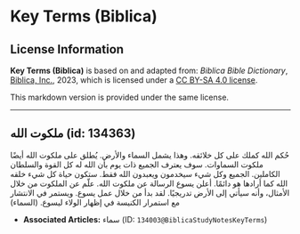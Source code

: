 # Key Terms (Biblica)

## License Information

**Key Terms (Biblica)** is based on and adapted from: _Biblica Bible Dictionary_, [Biblica, Inc.](https://www.biblica.com/), 2023, which is licensed under a [CC BY-SA 4.0 license](https://creativecommons.org/licenses/by-sa/4.0/legalcode.en).

This markdown version is provided under the same license.



--------------------------------

## ملكوت الله (id: 134363)

حُكم الله كملك على كل خلائقه. وهذا يشمل السماء والأرض. يُطلق على ملكوت الله أيضًا ملكوت السماوات. سوف يعترف الجميع ذات يوم بأن الله له كل القوة والسلطان الكاملين. الجميع وكل شيء سيخدمون ويعبدون الله فقط. ستكون حياة كل شيء خلقه الله كما أرادها هو دائمًا. أعلن يسوع الرسالة عن ملكوت الله. علّم عن الملكوت من خلال الأمثال، وأنه سيأتي إلى الأرض تدريجيًا. لقد بدأ من خلال عمل يسوع. ويستمر في الانتشار مع استمرار الكنيسة في إظهار الولاء ليسوع. (السماء)

* **Associated Articles:** سماء (ID: `134003@BiblicaStudyNotesKeyTerms`)

